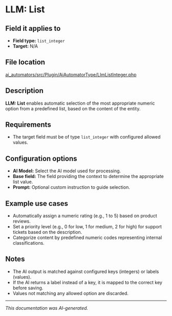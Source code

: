 # LLM: List

## Field it applies to

- **Field type:** `list_integer`
- **Target:** N/A

## File location

[ai_automators/src/Plugin/AiAutomatorType/LlmListInteger.php](https://git.drupalcode.org/project/ai/-/blob/1.2.x/modules/ai_automators/src/Plugin/AiAutomatorType/LlmListInteger.php?ref_type=heads)

## Description

**LLM: List** enables automatic selection of the most appropriate numeric option from a predefined list, based on the content of the entity.

## Requirements

- The target field must be of type `list_integer` with configured allowed values.

## Configuration options

- **AI Model:** Select the AI model used for processing.
- **Base field:** The field providing the context to determine the appropriate list value.
- **Prompt:** Optional custom instruction to guide selection.

## Example use cases

- Automatically assign a numeric rating (e.g., 1 to 5) based on product reviews.
- Set a priority level (e.g., 0 for low, 1 for medium, 2 for high) for support tickets based on the description.
- Categorize content by predefined numeric codes representing internal classifications.

## Notes

- The AI output is matched against configured keys (integers) or labels (values).
- If the AI returns a label instead of a key, it is mapped to the correct key before saving.
- Values not matching any allowed option are discarded.

---

*This documentation was AI-generated.*
